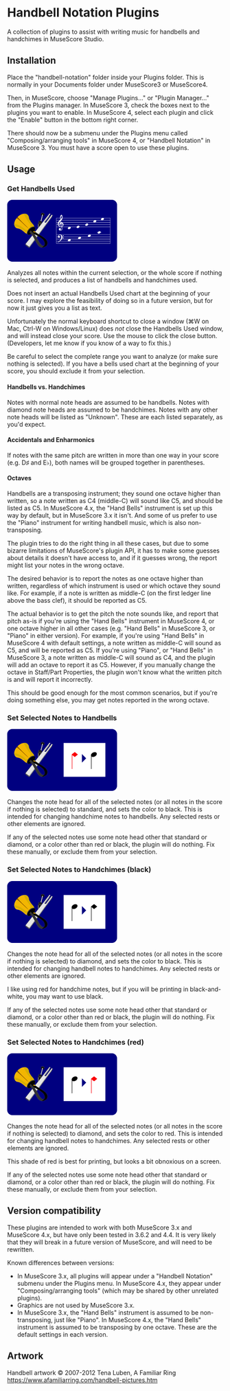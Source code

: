 ﻿# Handbell Notation Plugins

A collection of plugins to assist with writing music for handbells and handchimes
in MuseScore Studio.

## Installation

Place the "handbell-notation" folder inside your Plugins folder.  This is normally
in your Documents folder under MuseScore3 or MuseScore4.

Then, in MuseScore, choose "Manage Plugins…" or "Plugin Manager…" from the Plugins
manager.  In MuseScore 3, check the boxes next to the plugins you want to enable.
In MuseScore 4, select each plugin and click the "Enable" button in the bottom
right corner.

There should now be a submenu under the Plugins menu called "Composing/arranging
tools" in MuseScore 4, or "Handbell Notation" in MuseScore 3.  You must have a
score open to use these plugins.

## Usage

### Get Handbells Used

<img src="get-handbells-used.png" alt="get-handbells-used" width=256>

Analyzes all notes within the current selection, or the whole score if nothing
is selected, and produces a list of handbells and handchimes used.

Does not insert an actual Handbells Used chart at the beginning of your score.
I may explore the feasibility of doing so in a future version, but for now it
just gives you a list as text.

Unfortunately the normal keyboard shortcut to close a window (⌘W on Mac, Ctrl-W
on Windows/Linux) does *not* close the Handbells Used window, and will instead
close your score.  Use the mouse to click the close button.  (Developers, let me
know if you know of a way to fix this.)

Be careful to select the complete range you want to analyze (or make sure nothing
is selected).  If you have a bells used chart at the beginning of your score, you
should exclude it from your selection.

#### Handbells vs. Handchimes

Notes with normal note heads are assumed to be handbells.  Notes with diamond
note heads are assumed to be handchimes.  Notes with any other note heads will be
listed as "Unknown".  These are each listed separately, as you'd expect.

#### Accidentals and Enharmonics

If notes with the same pitch are written in more than one way in your score
(e.g. D♯ and E♭), both names will be grouped together in parentheses.

#### Octaves

Handbells are a transposing instrument; they sound one octave higher than written,
so a note written as C4 (middle-C) will sound like C5, and should be listed as C5.
In MuseScore 4.x, the "Hand Bells" instrument is set up this way by default, but
in MuseScore 3.x it isn't.  And some of us prefer to use the "Piano" instrument
for writing handbell music, which is also non-transposing.

The plugin tries to do the right thing in all these cases, but due to some bizarre
limitations of MuseScore's plugin API, it has to make some guesses about details
it doesn't have access to, and if it guesses wrong, the report might list your
notes in the wrong octave.

The desired behavior is to report the notes as one octave higher than written,
regardless of which instrument is used or which octave they sound like.  For
example, if a note is written as middle-C (on the first ledger line above the
bass clef), it should be reported as C5.

The actual behavior is to get the pitch the note sounds like, and report that pitch
as-is if you're using the "Hand Bells" instrument in MuseScore 4, or one octave
higher in all other cases (e.g. "Hand Bells" in MuseScore 3, or "Piano" in either
version).  For example, if you're using "Hand Bells" in MuseScore 4 with default
settings, a note written as middle-C will sound as C5, and will be reported as C5.
If you're using "Piano", or "Hand Bells" in MuseScore 3, a note written as middle-C
will sound as C4, and the plugin will add an octave to report it as C5.  However,
if you manually change the octave in Staff/Part Properties, the plugin won't know
what the written pitch is and will report it incorrectly.

This should be good enough for the most common scenarios, but if you're doing
something else, you may get notes reported in the wrong octave.

### Set Selected Notes to Handbells

<img src="set-handbells.png" alt="set-handbells" width=256>   

Changes the note head for all of the selected notes (or all notes in the score
if nothing is selected) to standard, and sets the color to black.  This is intended
for changing handchime notes to handbells.  Any selected rests or other elements
are ignored.

If any of the selected notes use some note head other that standard or diamond,
or a color other than red or black, the plugin will do nothing.  Fix these manually,
or exclude them from your selection.

### Set Selected Notes to Handchimes (black)

<img src="set-handchimes-black.png" alt="set-handchimes-black" width=256>

Changes the note head for all of the selected notes (or all notes in the score
if nothing is selected) to diamond, and sets the color to black.  This is intended
for changing handbell notes to handchimes.  Any selected rests or other elements
are ignored.

I like using red for handchime notes, but if you will be printing in black-and-white,
you may want to use black.

If any of the selected notes use some note head other that standard or diamond,
or a color other than red or black, the plugin will do nothing.  Fix these manually,
or exclude them from your selection.

### Set Selected Notes to Handchimes (red)

<img src="set-handchimes-red.png" alt="set-handchimes-red" width=256>

Changes the note head for all of the selected notes (or all notes in the score
if nothing is selected) to diamond, and sets the color to red.  This is intended
for changing handbell notes to handchimes.  Any selected rests or other elements
are ignored.

This shade of red is best for printing, but looks a bit obnoxious on a screen.

If any of the selected notes use some note head other that standard or diamond,
or a color other than red or black, the plugin will do nothing.  Fix these manually,
or exclude them from your selection.

## Version compatibility

These plugins are intended to work with both MuseScore 3.x and MuseScore 4.x, but
have only been tested in 3.6.2 and 4.4.  It is very likely that they will break
in a future version of MuseScore, and will need to be rewritten.

Known differences between versions:
- In MuseScore 3.x, all plugins will appear under a "Handbell Notation" submenu
under the Plugins menu.  In MuseScore 4.x, they appear under "Composing/arranging tools"
(which may be shared by other unrelated plugins).
- Graphics are not used by MuseScore 3.x.
- In MuseScore 3.x, the "Hand Bells" instrument is assumed to be non-transposing,
just like "Piano".  In MuseScore 4.x, the "Hand Bells" instrument is assumed to be
transposing by one octave.  These are the default settings in each version.

## Artwork
Handbell artwork © 2007-2012 Tena Luben, A Familiar Ring  
<https://www.afamiliarring.com/handbell-pictures.htm>
